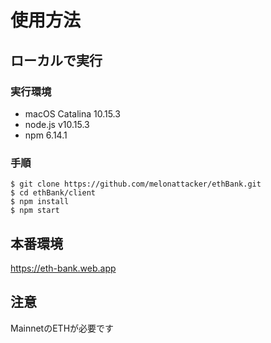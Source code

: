 # 使用方法
## ローカルで実行
### 実行環境
- macOS Catalina 10.15.3
- node.js v10.15.3
- npm 6.14.1

### 手順
```
$ git clone https://github.com/melonattacker/ethBank.git
$ cd ethBank/client
$ npm install
$ npm start
```

## 本番環境
https://eth-bank.web.app

## 注意
MainnetのETHが必要です

